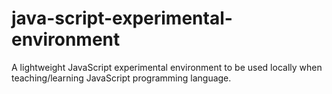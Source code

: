 # java-script-experimental-environment
A lightweight JavaScript experimental environment to be used locally when teaching/learning JavaScript programming language.
